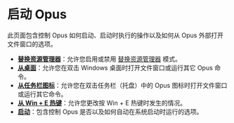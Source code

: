 # 启动 Opus

此页面包含控制 Opus 如何启动、启动时执行的操作以及如何从 Opus 外部打开文件窗口的选项。

- **[替换资源管理器](/Manual/preferences/preferences_categories/launching_opus/explorer_replacement.zh.md)**：允许您启用或禁用 [替换资源管理器](/Manual/basic_concepts/explorer_replacement.zh.md) 模式。
- **[从桌面](/Manual/preferences/preferences_categories/launching_opus/launching_opus_from_the_desktop.zh.md)**：允许您在双击 Windows 桌面时打开文件窗口或运行其它 Opus 命令。
- **[从任务栏图标](/Manual/preferences/preferences_categories/launching_opus/launching_opus_from_the_taskbar_icon.zh.md)**：允许您在双击任务栏（托盘）中的 Opus 图标时打开文件窗口或运行其它命令。
- **[从 Win + E 热键](/Manual/preferences/preferences_categories/launching_opus/launching_opus_from_the_win-e_hotkey.zh.md)**：允许您更改按 Win + E 热键时发生的情况。
- **[启动](/Manual/preferences/preferences_categories/launching_opus/launching_opus_on_startup.zh.md)**：包含控制 Opus 是否以及如何自动在系统启动时运行的选项。